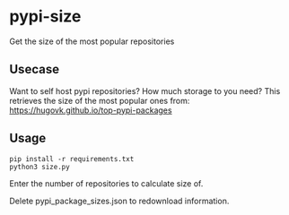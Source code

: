# pypi-size

Get the size of the most popular repositories

## Usecase

Want to self host pypi repositories? How much storage to you need?
This retrieves the size of the most popular ones from: https://hugovk.github.io/top-pypi-packages

## Usage

````
pip install -r requirements.txt
python3 size.py
````

Enter the number of repositories to calculate size of.

Delete pypi_package_sizes.json to redownload information.